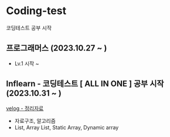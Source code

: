 #  Coding-test

코딩테스트 공부 시작

## 프로그래머스 (2023.10.27 ~ )
* Lv.1 시작 ~
  
## Inflearn - 코딩테스트 [ ALL IN ONE ] 공부 시작 (2023.10.31 ~ )
[velog - 정리자료](https://velog.io/@changonna/series/%EC%BD%94%EB%94%A9%ED%85%8C%EC%8A%A4%ED%8A%B8-All-IN-ONE-%EA%B3%B5%EB%B6%80)
* 자료구조, 알고리즘
* List, Array List, Static Array, Dynamic array
